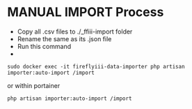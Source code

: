
# MANUAL IMPORT Process

* Copy all  .csv files to ./_ffiii-import folder
* Rename the same as its .json file
* Run this command
* 
```
sudo docker exec -it fireflyiii-data-importer php artisan importer:auto-import /import
```

or within portainer
```
php artisan importer:auto-import /import
```
